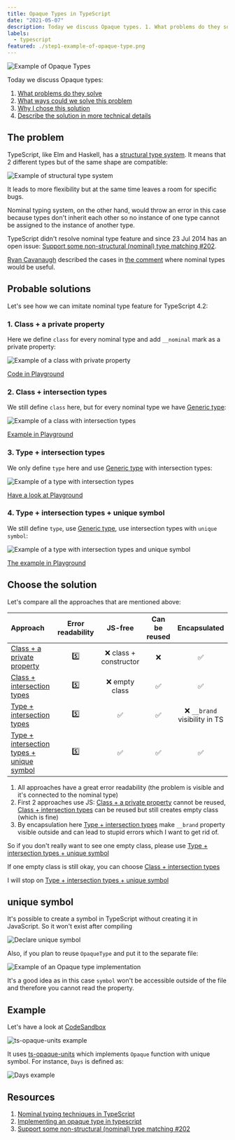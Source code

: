 ```yaml
---
title: Opaque Types in TypeScript
date: "2021-05-07"
description: Today we discuss Opaque types. 1. What problems do they solve. 2. What ways could we solve this problem. 3. Why I chose this solution. 4. Describe the solution in more technical details
labels:
  - typescript
featured: ./step1-example-of-opaque-type.png
---
```


![Example of Opaque Types](./step1-example-of-opaque-type.png)

Today we discuss Opaque types:

1. [What problems do they solve](/2021-04-19-opaque-type-in-typescript/#the-problem)
2. [What ways could we solve this problem](/2021-04-19-opaque-type-in-typescript/#probable-solutions)
3. [Why I chose this solution](/2021-04-19-opaque-type-in-typescript/#probable-solutions)
4. [Describe the solution in more technical details](/2021-04-19-opaque-type-in-typescript/#unique-symbol)

## The problem

TypeScript, like Elm and Haskell, has a [structural type system](https://www.typescriptlang.org/docs/handbook/type-compatibility.html). It means that 2 different types but of the same shape are compatible:

![Example of structural type system](./step2-structural-type-system-example.png)

It leads to more flexibility but at the same time leaves a room for specific bugs.

Nominal typing system, on the other hand, would throw an error in this case because types don't inherit each other so no instance of one type cannot be assigned to the instance of another type.

TypeScript didn't resolve nominal type feature and since 23 Jul 2014 has an open issue: [Support some non-structural (nominal) type matching #202](https://github.com/microsoft/TypeScript/issues/202).

[Ryan Cavanaugh](https://github.com/RyanCavanaugh) described the cases in [the comment](https://github.com/Microsoft/TypeScript/issues/202#issuecomment-329914167) where nominal types would be useful.

## Probable solutions

Let's see how we can imitate nominal type feature for TypeScript 4.2:

### 1. Class + a private property

Here we define `class` for every nominal type and add `__nominal` mark as a private property:

![Example of a class with private property](./step3-class-with-private-property.png)

[Code in Playground](https://www.typescriptlang.org/play?#code/MYGwhgzhAECqDKARaBvAUNaAHATgSwDcwAXAU2gH0KA7AewFs9qwQAuaA2vAEwG4NowWtQjEcAV2DFaOABRZxAIxB5gHFuNLtq4+otI4AlKgC+-E2jShIMAKKwASqgG5CJclTqNmbDlz4CQiJiktJyCsqq6iCa2rr6Rqbmltyk1jjkIKTE0OIQ3OwIiPyp6ZnZ0KTiOOz2DvxoAPSN0IAy5E0tACoAnljkAOR1-dB4MHQ5NngA5szK5NLQxL0DRf0AdB3QPX0wABZgBOQQpFhgOO7QpeDnxHjCMLQAZtBg2PhEZG+0fThL0P2eBhMFj9NB5bjQAC8lWq-CqOChuXyvCAA)

### 2. Class + intersection types

We still define `class` here, but for every nominal type we have [Generic type](https://www.typescriptlang.org/docs/handbook/2/generics.html):

![Example of a class with intersection types](./step3-class-with-intersection-types.png)

[Example in Playground](https://www.typescriptlang.org/play?#code/MYGwhgzhAEDCCuAnRBTAdsAngHgCrRQA8AXdAExgmMQEs0BzAPmgG8AoaaAB1oDcxS0SAC5ouANxsAvmzbFMXFNACqAZQAi0ALzQ08ALYAjFImgAyOElQYcAIjXrbjOQqUBRZQCVtug8dMWCMjoWNi2Hp5OsmQooGCo0CAoxNDwEGSiDpIxcQlJKShIohGSbAD0ZdCAMuTllbiu0ADkEY3QNDBoAPYpkBA09GhghknQxJ2jDY0OjQB0tZz1ik0tbR3dQlD9g8NKYxNLjUHWofYaTrPznGKuMJ0AZtyInYqI8k2QrfFKdMCd+lwCGg7OYVK5XRZKRrhLy2VrtXTrXpbIYjPbyA6nRyNNhpMg+QqISQEny48RAA)

### 3. Type + intersection types

We only define `type` here and use [Generic type](https://www.typescriptlang.org/docs/handbook/2/generics.html) with intersection types:

![Example of a type with intersection types](./step3-type-with-intersection-types.png)

[Have a look at Playground](https://www.typescriptlang.org/play?#code/C4TwDgpgBAQgTgQwHYBMA8BpANFAKgPigF4oMoAyKAbygH1aAjRVALjygF8AoL0SKAKoBlACLFYzdEgCuAWwYQ4OAETCRy-L3DQAogIBK4+MilyFSqMr36NPFBADGAGwRxoTiMCjSAzijZqANxc9s6u7p5QENJwbNbBXAD0iVCAMuRQPgD2shCZSNAOyN4+0ACWXgzSXuVQKJkQPkgA5F4QAB6lPsBcvigAdPRMJjzJaUkpuNpQTdZNUJ1QSJleCD4+pQDmSAgMHlDAmftTTWpNfeNQeMez8z6Ly1Cr61s7ewdH-E00g5JsqqLKQKcM4XS5XSB3TIAMygYDgmUgcFA0x+Jjm4XmSAc2TACGApV2EHOozBl0mnysBmUcwWSxWa0220J+0OfGgTX+6iaPT84micGC-PEvWCQA)

### 4. Type + intersection types + unique symbol

We still define `type`, use [Generic type](https://www.typescriptlang.org/docs/handbook/2/generics.html), use intersection types with `unique symbol`:

![Example of a type with intersection types and unique symbol](./step3-intersection-types-brands-and-unique-symbol.png)

[The example in Playground](https://www.typescriptlang.org/play?#code/CYUwxgNghgTiAEYD2A7AzgF3gIxlFwAXPAK4oCWAjiQmgJ4C22SEA3AFDsZ0AOCAQngIAeANIAaeABUAfPAC88UfABk8AN7w4UYKgh14AbVz5gAXWJT4AX07c+8AKoBlACIL4g08JQkmIGEkAIhdXIJkuXgQAUUcAJQ8vEV9-QPgg2LjwzlBIWAQIECwSNCInNw5c6Dh4QqwQEhhiTI52AHo2+EAZcnbOqSj4AHJMwfhyNHgUJCwoNDRyAHMUKGxC+AwkdYHB0MGAOl74aW2RsYmpmbnF5dWEDa2HQc1tXRR9IxMCC3TQoNYbfaHI7HPgTJAAM3gPBgSD4MG4Q2MQnMo3yYxQyAYPCgGHItwOHWBwP6jwy8SCo3Gk2m8Fm8yWKzW93sCEGITcFPYJWAHgaMA4fI83I4QA)

## Choose the solution

Let's compare all the approaches that are mentioned above:

| Approach                                                                                                                      | Error readability |        JS-free         | Can be reused |         Encapsulated          |
| :---------------------------------------------------------------------------------------------------------------------------- | :---------------: | :--------------------: | :-----------: | :---------------------------: |
| [Class + a private property](/2021-04-19-opaque-type-in-typescript/#1-class--a-private-property)                              |        5️⃣         | ❌ class + constructor |      ❌       |              ✅               |
| [Class + intersection types](/2021-04-19-opaque-type-in-typescript/#2-class--intersection-types)                              |        5️⃣         |     ❌ empty class     |      ✅       |              ✅               |
| [Type + intersection types](/2021-04-19-opaque-type-in-typescript/#3-type--intersection-types)                                |        5️⃣         |           ✅           |      ✅       | ❌ `__brand` visibility in TS |
| [Type + intersection types + unique symbol](/2021-04-19-opaque-type-in-typescript/#4-type--intersection-types--unique-symbol) |        5️⃣         |           ✅           |      ✅       |              ✅               |

1. All approaches have a great error readability (the problem is visible and it's connected to the nominal type)
2. First 2 approaches use JS: [Class + a private property](/2021-04-19-opaque-type-in-typescript/#1-class--a-private-property) cannot be reused, [Class + intersection types](/2021-04-19-opaque-type-in-typescript/#2-class--intersection-types) can be reused but still creates empty class (which is fine)
3. By encapsulation here [Type + intersection types](/2021-04-19-opaque-type-in-typescript/#3-type--intersection-types) make `__brand` property visible outside and can lead to stupid errors which I want to get rid of.

So if you don't really want to see one empty class, please use [Type + intersection types + unique symbol](/2021-04-19-opaque-type-in-typescript/#4-type--intersection-types--unique-symbol)

If one empty class is still okay, you can choose [Class + intersection types](/2021-04-19-opaque-type-in-typescript/#2-class--intersection-types)

I will stop on [Type + intersection types + unique symbol](/2021-04-19-opaque-type-in-typescript/#4-type--intersection-types--unique-symbol)

## unique symbol

It's possible to create a symbol in TypeScript without creating it in JavaScript. So it won't exist after compiling

![Declare unique symbol](./step4-declare-unique-symbol.png)

Also, if you plan to reuse `OpaqueType` and put it to the separate file:

![Example of an Opaque type implementation](./step4-opaque-type.png)

It's a good idea as in this case `symbol` won't be accessible outside of the file and therefore you cannot read the property.

## Example

Let's have a look at [CodeSandbox](https://codesandbox.io/s/ts-opaque-units-6j3ti?file=/src/index.ts)

![ts-opaque-units example](./step5-ts-opaque-units-example.png)

It uses [ts-opaque-units](https://www.npmjs.com/package/ts-opaque-units) which implements `Opaque` function with unique symbol. For instance, `Days` is defined as:

![Days example](./step6-days-example.png)

## Resources

1. [Nominal typing techniques in TypeScript](https://michalzalecki.com/nominal-typing-in-typescript/)
2. [Implementing an opaque type in typescript](https://evertpot.com/opaque-ts-types/)
3. [Support some non-structural (nominal) type matching #202](https://github.com/Microsoft/TypeScript/issues/202)

